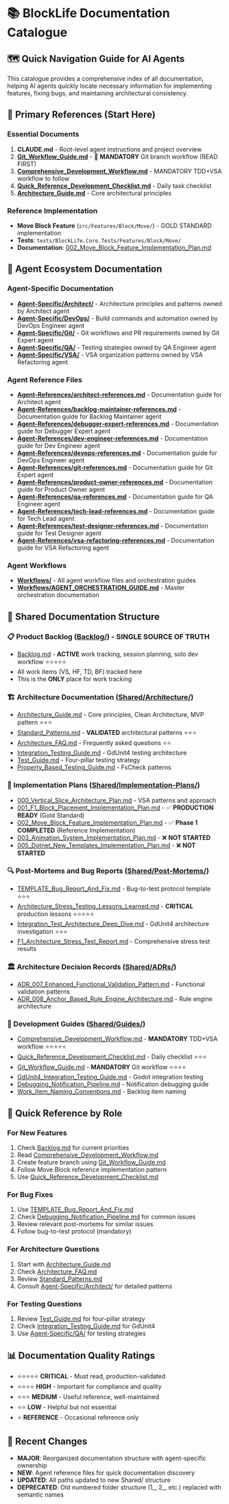 # 📚 BlockLife Documentation Catalogue

## 🗺️ Quick Navigation Guide for AI Agents

This catalogue provides a comprehensive index of all documentation, helping AI agents quickly locate necessary information for implementing features, fixing bugs, and maintaining architectural consistency.

## 🎯 Primary References (Start Here)

### Essential Documents
1. **CLAUDE.md** - Root-level agent instructions and project overview
2. **[Git_Workflow_Guide.md](Shared/Guides/Git_Workflow_Guide.md)** - 🚨 **MANDATORY** Git branch workflow (READ FIRST)
3. **[Comprehensive_Development_Workflow.md](Shared/Guides/Comprehensive_Development_Workflow.md)** - MANDATORY TDD+VSA workflow to follow
4. **[Quick_Reference_Development_Checklist.md](Shared/Guides/Quick_Reference_Development_Checklist.md)** - Daily task checklist
5. **[Architecture_Guide.md](Shared/Architecture/Architecture_Guide.md)** - Core architectural principles

### Reference Implementation
- **Move Block Feature** (`src/Features/Block/Move/`) - GOLD STANDARD implementation
- **Tests**: `tests/BlockLife.Core.Tests/Features/Block/Move/`
- **Documentation**: [002_Move_Block_Feature_Implementation_Plan.md](Shared/Implementation-Plans/002_Move_Block_Feature_Implementation_Plan.md)

## 🤖 Agent Ecosystem Documentation

### Agent-Specific Documentation
- **[Agent-Specific/Architect/](Agent-Specific/Architect/)** - Architecture principles and patterns owned by Architect agent
- **[Agent-Specific/DevOps/](Agent-Specific/DevOps/)** - Build commands and automation owned by DevOps Engineer agent
- **[Agent-Specific/Git/](Agent-Specific/Git/)** - Git workflows and PR requirements owned by Git Expert agent
- **[Agent-Specific/QA/](Agent-Specific/QA/)** - Testing strategies owned by QA Engineer agent
- **[Agent-Specific/VSA/](Agent-Specific/VSA/)** - VSA organization patterns owned by VSA Refactoring agent

### Agent Reference Files
- **[Agent-References/architect-references.md](Agent-References/architect-references.md)** - Documentation guide for Architect agent
- **[Agent-References/backlog-maintainer-references.md](Agent-References/backlog-maintainer-references.md)** - Documentation guide for Backlog Maintainer agent
- **[Agent-References/debugger-expert-references.md](Agent-References/debugger-expert-references.md)** - Documentation guide for Debugger Expert agent
- **[Agent-References/dev-engineer-references.md](Agent-References/dev-engineer-references.md)** - Documentation guide for Dev Engineer agent
- **[Agent-References/devops-references.md](Agent-References/devops-references.md)** - Documentation guide for DevOps Engineer agent
- **[Agent-References/git-references.md](Agent-References/git-references.md)** - Documentation guide for Git Expert agent
- **[Agent-References/product-owner-references.md](Agent-References/product-owner-references.md)** - Documentation guide for Product Owner agent
- **[Agent-References/qa-references.md](Agent-References/qa-references.md)** - Documentation guide for QA Engineer agent
- **[Agent-References/tech-lead-references.md](Agent-References/tech-lead-references.md)** - Documentation guide for Tech Lead agent
- **[Agent-References/test-designer-references.md](Agent-References/test-designer-references.md)** - Documentation guide for Test Designer agent
- **[Agent-References/vsa-refactoring-references.md](Agent-References/vsa-refactoring-references.md)** - Documentation guide for VSA Refactoring agent

### Agent Workflows
- **[Workflows/](Workflows/)** - All agent workflow files and orchestration guides
- **[Workflows/AGENT_ORCHESTRATION_GUIDE.md](Workflows/AGENT_ORCHESTRATION_GUIDE.md)** - Master orchestration documentation

## 📂 Shared Documentation Structure

### 📋 Product Backlog ([Backlog/](Backlog/)) - **SINGLE SOURCE OF TRUTH**
- [Backlog.md](Backlog/Backlog.md) - **ACTIVE** work tracking, session planning, solo dev workflow ⭐⭐⭐⭐⭐
- All work items (VS, HF, TD, BF) tracked here
- This is the **ONLY** place for work tracking

### 🏗️ Architecture Documentation ([Shared/Architecture/](Shared/Architecture/))
- [Architecture_Guide.md](Shared/Architecture/Architecture_Guide.md) - Core principles, Clean Architecture, MVP pattern ⭐⭐⭐
- [Standard_Patterns.md](Shared/Architecture/Standard_Patterns.md) - **VALIDATED** architectural patterns ⭐⭐⭐
- [Architecture_FAQ.md](Shared/Architecture/Architecture_FAQ.md) - Frequently asked questions ⭐⭐
- [Integration_Testing_Guide.md](Shared/Architecture/Integration_Testing_Guide.md) - GdUnit4 testing architecture
- [Test_Guide.md](Shared/Architecture/Test_Guide.md) - Four-pillar testing strategy
- [Property_Based_Testing_Guide.md](Shared/Architecture/Property_Based_Testing_Guide.md) - FsCheck patterns

### 📝 Implementation Plans ([Shared/Implementation-Plans/](Shared/Implementation-Plans/))
- [000_Vertical_Slice_Architecture_Plan.md](Shared/Implementation-Plans/000_Vertical_Slice_Architecture_Plan.md) - VSA patterns and approach
- [001_F1_Block_Placement_Implementation_Plan.md](Shared/Implementation-Plans/001_F1_Block_Placement_Implementation_Plan.md) - ✅ **PRODUCTION READY** (Gold Standard)
- [002_Move_Block_Feature_Implementation_Plan.md](Shared/Implementation-Plans/002_Move_Block_Feature_Implementation_Plan.md) - ✅ **Phase 1 COMPLETED** (Reference Implementation)
- [003_Animation_System_Implementation_Plan.md](Shared/Implementation-Plans/003_Animation_System_Implementation_Plan.md) - ❌ **NOT STARTED**
- [005_Dotnet_New_Templates_Implementation_Plan.md](Shared/Implementation-Plans/005_Dotnet_New_Templates_Implementation_Plan.md) - ❌ **NOT STARTED**

### 🔍 Post-Mortems and Bug Reports ([Shared/Post-Mortems/](Shared/Post-Mortems/))
- [TEMPLATE_Bug_Report_And_Fix.md](Shared/Post-Mortems/TEMPLATE_Bug_Report_And_Fix.md) - Bug-to-test protocol template ⭐⭐⭐
- [Architecture_Stress_Testing_Lessons_Learned.md](Shared/Post-Mortems/Architecture_Stress_Testing_Lessons_Learned.md) - **CRITICAL** production lessons ⭐⭐⭐⭐⭐
- [Integration_Test_Architecture_Deep_Dive.md](Shared/Post-Mortems/Integration_Test_Architecture_Deep_Dive.md) - GdUnit4 architecture investigation ⭐⭐⭐
- [F1_Architecture_Stress_Test_Report.md](Shared/Post-Mortems/F1_Architecture_Stress_Test_Report.md) - Comprehensive stress test results

### 🏛️ Architecture Decision Records ([Shared/ADRs/](Shared/ADRs/))
- [ADR_007_Enhanced_Functional_Validation_Pattern.md](Shared/ADRs/ADR_007_Enhanced_Functional_Validation_Pattern.md) - Functional validation patterns
- [ADR_008_Anchor_Based_Rule_Engine_Architecture.md](Shared/ADRs/ADR_008_Anchor_Based_Rule_Engine_Architecture.md) - Rule engine architecture

### 📖 Development Guides ([Shared/Guides/](Shared/Guides/))
- [Comprehensive_Development_Workflow.md](Shared/Guides/Comprehensive_Development_Workflow.md) - **MANDATORY** TDD+VSA workflow ⭐⭐⭐⭐⭐
- [Quick_Reference_Development_Checklist.md](Shared/Guides/Quick_Reference_Development_Checklist.md) - Daily checklist ⭐⭐⭐
- [Git_Workflow_Guide.md](Shared/Guides/Git_Workflow_Guide.md) - **MANDATORY** Git workflow ⭐⭐⭐⭐
- [GdUnit4_Integration_Testing_Guide.md](Shared/Guides/GdUnit4_Integration_Testing_Guide.md) - Godot integration testing
- [Debugging_Notification_Pipeline.md](Shared/Guides/Debugging_Notification_Pipeline.md) - Notification debugging guide
- [Work_Item_Naming_Conventions.md](Shared/Guides/Work_Item_Naming_Conventions.md) - Backlog item naming

## 🎯 Quick Reference by Role

### For New Features
1. Check [Backlog.md](Backlog/Backlog.md) for current priorities
2. Read [Comprehensive_Development_Workflow.md](Shared/Guides/Comprehensive_Development_Workflow.md)
3. Create feature branch using [Git_Workflow_Guide.md](Shared/Guides/Git_Workflow_Guide.md)
4. Follow Move Block reference implementation pattern
5. Use [Quick_Reference_Development_Checklist.md](Shared/Guides/Quick_Reference_Development_Checklist.md)

### For Bug Fixes
1. Use [TEMPLATE_Bug_Report_And_Fix.md](Shared/Post-Mortems/TEMPLATE_Bug_Report_And_Fix.md)
2. Check [Debugging_Notification_Pipeline.md](Shared/Guides/Debugging_Notification_Pipeline.md) for common issues
3. Review relevant post-mortems for similar issues
4. Follow bug-to-test protocol (mandatory)

### For Architecture Questions
1. Start with [Architecture_Guide.md](Shared/Architecture/Architecture_Guide.md)
2. Check [Architecture_FAQ.md](Shared/Architecture/Architecture_FAQ.md)
3. Review [Standard_Patterns.md](Shared/Architecture/Standard_Patterns.md)
4. Consult [Agent-Specific/Architect/](Agent-Specific/Architect/) for detailed patterns

### For Testing Questions
1. Review [Test_Guide.md](Shared/Architecture/Test_Guide.md) for four-pillar strategy
2. Check [Integration_Testing_Guide.md](Shared/Architecture/Integration_Testing_Guide.md) for GdUnit4
3. Use [Agent-Specific/QA/](Agent-Specific/QA/) for testing strategies

## 📊 Documentation Quality Ratings

- ⭐⭐⭐⭐⭐ **CRITICAL** - Must read, production-validated
- ⭐⭐⭐⭐ **HIGH** - Important for compliance and quality
- ⭐⭐⭐ **MEDIUM** - Useful reference, well-maintained
- ⭐⭐ **LOW** - Helpful but not essential
- ⭐ **REFERENCE** - Occasional reference only

## 🔄 Recent Changes

- **MAJOR**: Reorganized documentation structure with agent-specific ownership
- **NEW**: Agent reference files for quick documentation discovery
- **UPDATED**: All paths updated to new Shared/ structure
- **DEPRECATED**: Old numbered folder structure (1_, 2_, etc.) replaced with semantic names